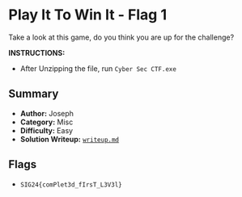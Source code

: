 # Play It To Win It - Flag 1

Take a look at this game, do you think you are up for the challenge?

**INSTRUCTIONS:**
- After Unzipping the file, run `Cyber Sec CTF.exe`

## Summary
- **Author:** Joseph
- **Category:** Misc
- **Difficulty:** Easy
- **Solution Writeup:** [`writeup.md`](./soln/writeup.md)

## Flags
- `SIG24{comPlet3d_fIrsT_L3V3l}`
